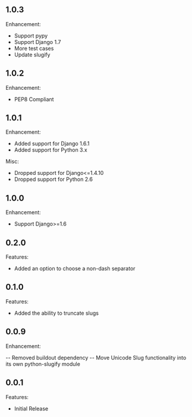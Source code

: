 ## 1.0.3

Enhancement:

  - Support pypy
  - Support Django 1.7
  - More test cases
  - Update slugify

## 1.0.2

Enhancement:

  - PEP8 Compliant

## 1.0.1

Enhancement:

  - Added support for Django 1.6.1
  - Added support for Python 3.x

Misc:
  - Dropped support for Django<=1.4.10
  - Dropped support for Python 2.6


## 1.0.0

Enhancement:

  - Support Django>=1.6


## 0.2.0

Features:

  - Added an option to choose a non-dash separator


## 0.1.0

Features:

  - Added the ability to truncate slugs


## 0.0.9

Enhancement:

  -- Removed buildout dependency
  -- Move Unicode Slug functionality into its own python-slugify module


## 0.0.1

Features:

  - Initial Release

